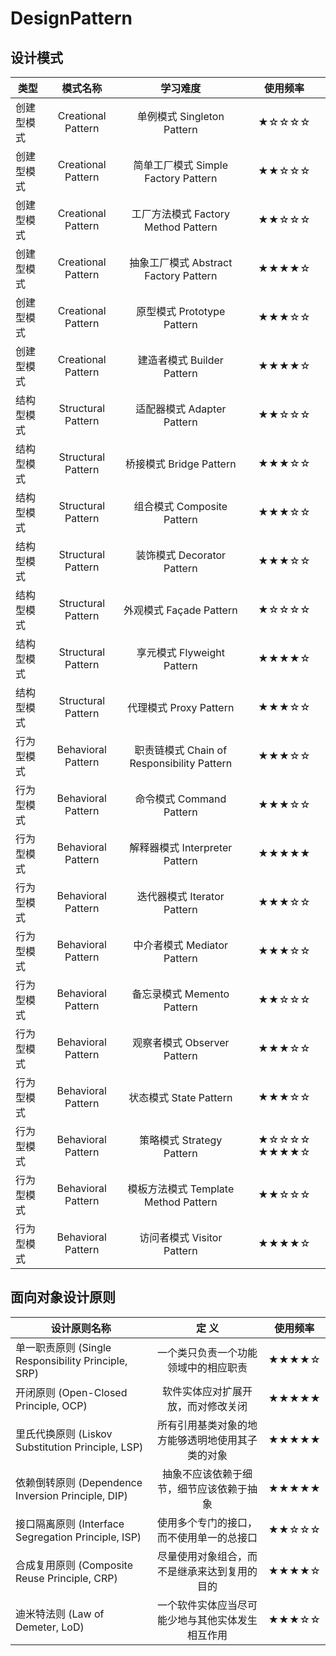 # DesignPattern

## 设计模式

|类型|模式名称|学习难度|使用频率|
|---|:---:|:---:|:---:|
|创建型模式| Creational Pattern	|单例模式 Singleton Pattern	|★☆☆☆☆	|★★★★☆|
|创建型模式| Creational Pattern	|简单工厂模式 Simple Factory Pattern	|★★☆☆☆	|★★★☆☆|
|创建型模式| Creational Pattern	|工厂方法模式 Factory Method Pattern	|★★☆☆☆|	★★★★★|
|创建型模式| Creational Pattern	|抽象工厂模式 Abstract Factory Pattern|	★★★★☆	|★★★★★|
|创建型模式| Creational Pattern	|原型模式 Prototype Pattern	|★★★☆☆|	★★★☆☆|
|创建型模式| Creational Pattern	|建造者模式 Builder Pattern	|★★★★☆|	★★☆☆☆|
|结构型模式| Structural Pattern	|适配器模式 Adapter Pattern	|★★☆☆☆|	★★★★☆|
|结构型模式| Structural Pattern	|桥接模式 Bridge Pattern	|★★★☆☆|	★★★☆☆|
|结构型模式| Structural Pattern	|组合模式 Composite Pattern	|★★★☆☆|	★★★★☆|
|结构型模式| Structural Pattern	|装饰模式 Decorator Pattern	|★★★☆☆|	★★★☆☆|
|结构型模式| Structural Pattern	|外观模式 Façade Pattern	|★☆☆☆☆|	★★★★★|
|结构型模式| Structural Pattern	|享元模式 Flyweight Pattern	|★★★★☆	|★☆☆☆☆|
|结构型模式| Structural Pattern	|代理模式 Proxy Pattern	|★★★☆☆	|★★★★☆|
|行为型模式| Behavioral Pattern	|职责链模式 Chain of Responsibility Pattern	|★★★☆☆|	★★☆☆☆|
|行为型模式| Behavioral Pattern	|命令模式 Command Pattern	|★★★☆☆	|★★★★☆|
|行为型模式| Behavioral Pattern	|解释器模式 Interpreter Pattern	|★★★★★	|★☆☆☆☆|
|行为型模式| Behavioral Pattern	|迭代器模式 Iterator Pattern	|★★★☆☆	|★★★★★|
|行为型模式| Behavioral Pattern	|中介者模式 Mediator Pattern	|★★★☆☆	|★★☆☆☆|
|行为型模式| Behavioral Pattern	|备忘录模式 Memento Pattern	|★★☆☆☆	|★★☆☆☆|
|行为型模式| Behavioral Pattern	|观察者模式 Observer Pattern	|★★★☆☆	|★★★★★|
|行为型模式| Behavioral Pattern	|状态模式 State Pattern	|★★★☆☆|	★★★☆☆|
|行为型模式| Behavioral Pattern	|策略模式 Strategy Pattern	|★☆☆☆☆	★★★★☆|
|行为型模式| Behavioral Pattern	|模板方法模式 Template Method Pattern	|★★☆☆☆|	★★★☆☆|
|行为型模式| Behavioral Pattern	|访问者模式 Visitor Pattern	|★★★★☆|	★☆☆☆☆|

## 面向对象设计原则


|设计原则名称	|定 义|	使用频率|
|---|:---:|:---:|
|单一职责原则 (Single Responsibility Principle, SRP)|	一个类只负责一个功能领域中的相应职责|	★★★★☆|
|开闭原则 (Open-Closed Principle, OCP)	|软件实体应对扩展开放，而对修改关闭	|★★★★★|
|里氏代换原则 (Liskov Substitution Principle, LSP)	|所有引用基类对象的地方能够透明地使用其子类的对象	|★★★★★|
|依赖倒转原则 (Dependence Inversion Principle, DIP)	|抽象不应该依赖于细节，细节应该依赖于抽象	|★★★★★|
|接口隔离原则 (Interface Segregation Principle, ISP)	|使用多个专门的接口，而不使用单一的总接口	|★★☆☆☆|
|合成复用原则 (Composite Reuse Principle, CRP)	|尽量使用对象组合，而不是继承来达到复用的目的	|★★★★☆|
|迪米特法则 (Law of Demeter, LoD)	|一个软件实体应当尽可能少地与其他实体发生相互作用	|★★★☆☆|